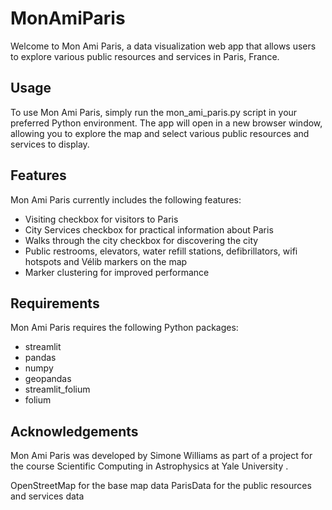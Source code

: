 # MonAmiParis
Welcome to Mon Ami Paris, a data visualization web app that allows users to explore various public resources and services in Paris, France.

## Usage
To use Mon Ami Paris, simply run the mon_ami_paris.py script in your preferred Python environment. The app will open in a new browser window, allowing you to explore the map and select various public resources and services to display.

## Features
Mon Ami Paris currently includes the following features:

- Visiting checkbox for visitors to Paris
- City Services checkbox for practical information about Paris
- Walks through the city checkbox for discovering the city
- Public restrooms, elevators, water refill stations, defibrillators, wifi hotspots and Vélib markers on the map
- Marker clustering for improved performance

## Requirements
Mon Ami Paris requires the following Python packages:

- streamlit
- pandas
- numpy
- geopandas
- streamlit_folium
- folium

## Acknowledgements
Mon Ami Paris was developed by Simone Williams as part of a project for the course Scientific Computing in Astrophysics at Yale University . 

OpenStreetMap for the base map data
ParisData for the public resources and services data
